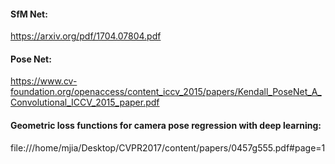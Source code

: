 #### SfM Net: 
https://arxiv.org/pdf/1704.07804.pdf
#### Pose Net: 
https://www.cv-foundation.org/openaccess/content_iccv_2015/papers/Kendall_PoseNet_A_Convolutional_ICCV_2015_paper.pdf
#### Geometric loss functions for camera pose regression with deep learning: 
file:///home/mjia/Desktop/CVPR2017/content/papers/0457g555.pdf#page=1
